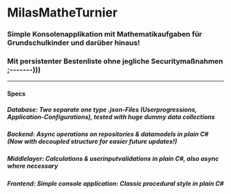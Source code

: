 # MilasMatheTurnier
### Simple Konsolenapplikation mit Mathematikaufgaben für Grundschulkinder und darüber hinaus!
### Mit persistenter Bestenliste ohne jegliche Securitymaßnahmen ;-------)))
---
#### Specs
##### Database: Two separate one type .json-Files (Userprogressions, Application-Configurations), tested with huge dummy data collections
##### Backend: Async operations on repositories & datamodels in plain C# (Now with decoupled structure for easier future updates!)
##### Middlelayer: Calculations & userinputvalidations in plain C#, also async where necessary
##### Frontend: Simple console application: Classic procedural style in plain C#
